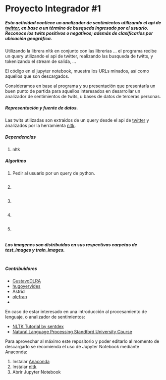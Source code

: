 # Proyecto Integrador #1
##### Esta actividad contiene un analizador de sentimientos utilizando el api de [twitter](https://developer.twitter.com), en base a un término de busqueda ingresado por el usuario. Reconoce los twits positivos o negativos; además de clasificarlos por ubicación geográfica.

Utilizando la librera nltk en conjunto con las librerías ... el programa recibe un query utilizando el api de twitter, realizando las busqueda de twitts, y tokenizando el stream de salida, ...

El código en el jupyter notebook, muestra los URLs minados, así como aquellos que son descargados. 

Consideramos en base al programa y su presentación que presentaría un buen punto de partida para aquellos interesados en desarrollar un analizador de sentimientos de twits, u bases de datos de terceras personas.

##### Representación y fuente de datos. 
Las twits utilizadas son extraidos de un query desde el api de [twitter](https://developer.twitter.com) y analizados por la herramienta [nltk](https://www.nltk.org/).

##### Dependencias 
1. nltk

##### Algoritmo
1. Pedir al usuario por un query de python.

```

```
2. 

```

```
3. 

```

```
4. 

```

```
5. 

```

```
##### Las imagenes son distribuidas en sus respectivas carpetas de test_images y train_images.
![]()
 
##### Contribuidores
* [GustavoDLRA](https://github.com/GustavoDLRA)
* [hugoyervides](https://github.com/hugoyervides)
* Astrid
* [olefran](https://github.com/olefran)
* 

En caso de estar interesado en una introducción al procesamiento de lenguaje, o analizador de sentimientos:
- [NLTK Tutorial by sentdex](https://www.youtube.com/playlist?list=PLQVvvaa0QuDf2JswnfiGkliBInZnIC4HL)
- [Natural Language Processing Standford University Course](https://www.youtube.com/watch?v=mOAXEQevCAE&ab_channel=AutomationStepbyStep-RaghavPal)

Para aprovechar al máximo este repositorio y poder editarlo al momento de descargarlo se recomienda el uso de Jupyter Notebook mediante Anaconda: 
1. Instalar [Anaconda](https://www.anaconda.com/products/individual)
2. Instalar [nltk](https://www.nltk.org/).
2. Abrir Jupyter Notebook
